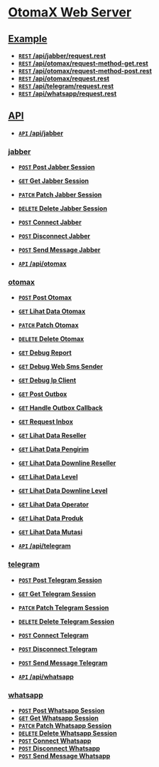 # [OtomaX Web Server](#)


## [Example](#)
- **[<code>REST</code> /api/jabber/request.rest](https://raw.githubusercontent.com/ndiing/OtomaX/main/api/jabber/request.rest)**
- **[<code>REST</code> /api/otomax/request-method-get.rest](https://raw.githubusercontent.com/ndiing/OtomaX/main/api/otomax/request-method-get.rest)**
- **[<code>REST</code> /api/otomax/request-method-post.rest](https://raw.githubusercontent.com/ndiing/OtomaX/main/api/otomax/request-method-post.rest)**
- **[<code>REST</code> /api/otomax/request.rest](https://raw.githubusercontent.com/ndiing/OtomaX/main/api/otomax/request.rest)**
- **[<code>REST</code> /api/telegram/request.rest](https://raw.githubusercontent.com/ndiing/OtomaX/main/api/telegram/request.rest)**
- **[<code>REST</code> /api/whatsapp/request.rest](https://raw.githubusercontent.com/ndiing/OtomaX/main/api/whatsapp/request.rest)**

## [API](#)
- **[<code>API</code> /api/jabber](#)**
### [jabber](#)
- **[<code>POST</code> Post Jabber Session](./docs/jabber/post-jabber-session.md)**
- **[<code>GET</code> Get Jabber Session](./docs/jabber/get-jabber-session.md)**
- **[<code>PATCH</code> Patch Jabber Session](./docs/jabber/patch-jabber-session.md)**
- **[<code>DELETE</code> Delete Jabber Session](./docs/jabber/delete-jabber-session.md)**
- **[<code>POST</code> Connect Jabber](./docs/jabber/connect-jabber.md)**
- **[<code>POST</code> Disconnect Jabber](./docs/jabber/disconnect-jabber.md)**
- **[<code>POST</code> Send Message Jabber](./docs/jabber/send-message-jabber.md)**

- **[<code>API</code> /api/otomax](#)**
### [otomax](#)
- **[<code>POST</code> Post Otomax](./docs/otomax/post-otomax.md)**
- **[<code>GET</code> Lihat Data Otomax](./docs/otomax/lihat-data-otomax.md)**
- **[<code>PATCH</code> Patch Otomax](./docs/otomax/patch-otomax.md)**
- **[<code>DELETE</code> Delete Otomax](./docs/otomax/delete-otomax.md)**
- **[<code>GET</code> Debug Report](./docs/otomax/debug-report.md)**
- **[<code>GET</code> Debug Web Sms Sender](./docs/otomax/debug-web-sms-sender.md)**
- **[<code>GET</code> Debug Ip Client](./docs/otomax/debug-ip-client.md)**
- **[<code>GET</code> Post Outbox](./docs/otomax/post-outbox.md)**
- **[<code>GET</code> Handle Outbox Callback](./docs/otomax/handle-outbox-callback.md)**
- **[<code>GET</code> Request Inbox](./docs/otomax/request-inbox.md)**
- **[<code>GET</code> Lihat Data Reseller](./docs/otomax/lihat-data-reseller.md)**
- **[<code>GET</code> Lihat Data Pengirim](./docs/otomax/lihat-data-pengirim.md)**
- **[<code>GET</code> Lihat Data Downline Reseller](./docs/otomax/lihat-data-downline-reseller.md)**
- **[<code>GET</code> Lihat Data Level](./docs/otomax/lihat-data-level.md)**
- **[<code>GET</code> Lihat Data Downline Level](./docs/otomax/lihat-data-downline-level.md)**
- **[<code>GET</code> Lihat Data Operator](./docs/otomax/lihat-data-operator.md)**
- **[<code>GET</code> Lihat Data Produk](./docs/otomax/lihat-data-produk.md)**
- **[<code>GET</code> Lihat Data Mutasi](./docs/otomax/lihat-data-mutasi.md)**

- **[<code>API</code> /api/telegram](#)**
### [telegram](#)
- **[<code>POST</code> Post Telegram Session](./docs/telegram/post-telegram-session.md)**
- **[<code>GET</code> Get Telegram Session](./docs/telegram/get-telegram-session.md)**
- **[<code>PATCH</code> Patch Telegram Session](./docs/telegram/patch-telegram-session.md)**
- **[<code>DELETE</code> Delete Telegram Session](./docs/telegram/delete-telegram-session.md)**
- **[<code>POST</code> Connect Telegram](./docs/telegram/connect-telegram.md)**
- **[<code>POST</code> Disconnect Telegram](./docs/telegram/disconnect-telegram.md)**
- **[<code>POST</code> Send Message Telegram](./docs/telegram/send-message-telegram.md)**

- **[<code>API</code> /api/whatsapp](#)**
### [whatsapp](#)
- **[<code>POST</code> Post Whatsapp Session](./docs/whatsapp/post-whatsapp-session.md)**
- **[<code>GET</code> Get Whatsapp Session](./docs/whatsapp/get-whatsapp-session.md)**
- **[<code>PATCH</code> Patch Whatsapp Session](./docs/whatsapp/patch-whatsapp-session.md)**
- **[<code>DELETE</code> Delete Whatsapp Session](./docs/whatsapp/delete-whatsapp-session.md)**
- **[<code>POST</code> Connect Whatsapp](./docs/whatsapp/connect-whatsapp.md)**
- **[<code>POST</code> Disconnect Whatsapp](./docs/whatsapp/disconnect-whatsapp.md)**
- **[<code>POST</code> Send Message Whatsapp](./docs/whatsapp/send-message-whatsapp.md)**

